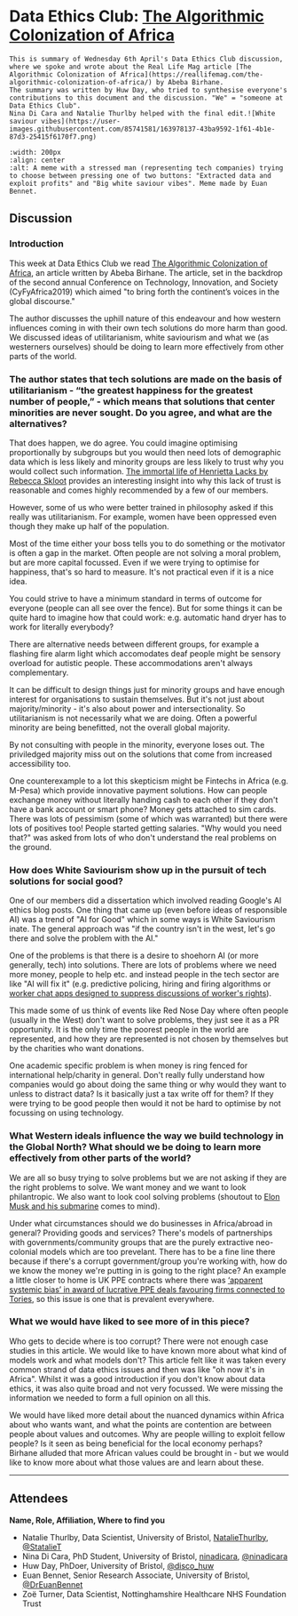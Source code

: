 # Data Ethics Club: [The Algorithmic Colonization of Africa](https://reallifemag.com/the-algorithmic-colonization-of-africa/)

```{admonition} What's this? 
This is summary of Wednesday 6th April's Data Ethics Club discussion, where we spoke and wrote about the Real Life Mag article [The Algorithmic Colonization of Africa](https://reallifemag.com/the-algorithmic-colonization-of-africa/) by Abeba Birhane.
The summary was written by Huw Day, who tried to synthesise everyone's contributions to this document and the discussion. "We" = "someone at Data Ethics Club". 
Nina Di Cara and Natalie Thurlby helped with the final edit.![White saviour vibes](https://user-images.githubusercontent.com/85741581/163978137-43ba9592-1f61-4b1e-87d3-25415f6170f7.png)

```

```{image} images/White saviour vibes.png
:width: 200px
:align: center
:alt: A meme with a stressed man (representing tech companies) trying to choose between pressing one of two buttons: "Extracted data and exploit profits" and "Big white saviour vibes". Meme made by Euan Bennet.
```

## Discussion

### Introduction

This week at Data Ethics Club we read [The Algorithmic Colonization of Africa](https://reallifemag.com/the-algorithmic-colonization-of-africa/), an article written by Abeba Birhane. The article, set in the backdrop of the second annual Conference on Technology, Innovation, and Society (CyFyAfrica2019) which aimed "to bring forth the continent’s voices in the global discourse."

The author discusses the uphill nature of this endeavour and how western influences coming in with their own tech solutions do more harm than good. We discussed ideas of utilitarianism, white saviourism and what we (as westerners ourselves) should be doing to learn more effectively from other parts of the world.

### The author states that tech solutions are made on the basis of utilitarianism - “the greatest happiness for the greatest number of people,” - which means that solutions that center minorities are never sought. Do you agree, and what are the alternatives?

That does happen, we do agree. You could imagine optimising proportionally by subgroups but you would then need lots of demographic data which is less likely and minority groups are less likely to trust why you would collect such information. [The immortal life of Henrietta Lacks by Rebecca Skloot](https://www.amazon.co.uk/Immortal-Life-Henrietta-Lacks/dp/0330533444) provides an interesting insight into why this lack of trust is reasonable and comes highly recommended by a few of our members. 

However, some of us who were better trained in philosophy asked if this really was utilitarianism. For example, women have been oppressed even though they make up half of the population.

Most of the time either your boss tells you to do something or the motivator is often a gap in the market. Often people are not solving a moral problem, but are more capital focussed. Even if we were trying to optimise for happiness, that's so hard to measure. It's not practical even if it is a nice idea. 

You could strive to have a minimum standard in terms of outcome for everyone (people can all see over the fence). But for some things it can be quite hard to imagine how that could work: e.g. automatic hand dryer has to work for literally everybody? 

There are alternative needs between different groups, for example a flashing fire alarm light which accomodates deaf people might be sensory overload for autistic people. These accommodations aren't always complementary. 

It can be difficult to design things just for minority groups and have enough interest for organisations to sustain themselves. But it's not just about majority/minority - it's also about power and intersectionality. So utilitarianism is not necessarily what we are doing. Often a powerful minority are being benefitted, not the overall global majority. 

By not consulting with people in the minority, everyone loses out. The priviledged majority miss out on the solutions that come from increased accessibility too. 

One counterexample to a lot this skepticism might be Fintechs in Africa (e.g. M-Pesa) which provide innovative payment solutions. How can people exchange money without literally handing cash to each other if they don't have a bank account or smart phone? Money gets attached to sim cards. There was lots of pessimism (some of which was warranted) but there were lots of positives too! People started getting salaries. "Why would you need that?" was asked from lots of who don't understand the real problems on the ground.

### How does White Saviourism show up in the pursuit of tech solutions for social good?

One of our members did a dissertation which involved reading Google's AI ethics blog posts. One thing that came up (even before ideas of responsible AI) was a trend of "AI for Good" which in some ways is White Saviourism inate. The general approach was "if the country isn't in the west, let's go there and solve the problem with the AI." 

One of the problems is that there is a desire to shoehorn AI (or more generally, tech) into solutions. There are lots of problems where we need more money, people to help etc. and instead people in the tech sector are like "AI will fix it" (e.g. predictive policing, hiring and firing algorithms or [worker chat apps designed to suppress discussions of worker's rights](https://theintercept.com/2022/04/04/amazon-union-living-wage-restrooms-chat-app/)).

This made some of us think of events like Red Nose Day where often people (usually in the West) don't want to solve problems, they just see it as a PR opportunity. It is the only time the poorest people in the world are represented, and how they are represented is not chosen by themselves but by the charities who want donations. 

One academic specific problem is when money is ring fenced for international help/charity in general. Don't really fully understand how companies would go about doing the same thing or why would they want to unless to distract data? Is it basically just a tax write off for them? If they were trying to be good people then would it not be hard to optimise by not focussing on using technology.

### What Western ideals influence the way we build technology in the Global North? What should we be doing to learn more effectively from other parts of the world?

We are all so busy trying to solve problems but we are not asking if they are the right problems to solve. We want money and we want to look philantropic. We also want to look cool solving problems (shoutout to [Elon Musk and his submarine](https://www.bbc.co.uk/news/world-us-canada-50667553) comes to mind). 

Under what circumstances should we do businesses in Africa/abroad in general? Providing goods and services? There's models of partnerships with governments/community groups that are the purely extractive neo-colonial models which are too prevelant. There has to be a fine line there because if there's a corrupt government/group you're working with, how do we know the money we're putting in is going to the right place? An example a little closer to home is UK PPE contracts where there was [‘apparent systemic bias’ in award of lucrative PPE deals favouring firms connected to Tories](https://www.theguardian.com/world/2021/apr/22/fifth-of-uk-covid-contracts-raised-red-flags-for-possible-corruption), so this issue is one that is prevalent everywhere.

### What we would have liked to see more of in this piece? 

Who gets to decide where is too corrupt? There were not enough case studies in this article. We would like to have known more about what kind of models work and what models don't? This article felt like it was taken every common strand of data ethics issues and then was like "oh now it's in Africa". Whilst it was a good introduction if you don't know about data ethics, it was also quite broad and not very focussed. We were missing the information we needed to form a full opinion on all this.

We would have liked more detail about the nuanced dynamics within Africa about who wants want, and what the points are contention are between people about values and outcomes. Why are people willing to exploit fellow people? Is it seen as being beneficial for the local economy perhaps? Birhane alluded that more African values could be brought in - but we would like to know more about what those values are and learn about these. 

--- 

## Attendees
__Name, Role, Affiliation, Where to find you__
- Natalie Thurlby, Data Scientist, University of Bristol, [NatalieThurlby](https://github.com/NatalieThurlby/), [@StatalieT](https://twitter.com/StatalieT) 
- Nina Di Cara, PhD Student, University of Bristol, [ninadicara](https://github.com/ninadicara/), [@ninadicara](https://twitter.com/ninadicara)
- Huw Day, PhDoer, University of Bristol, [@disco_huw](https://twitter.com/disco_huw)
- Euan Bennet, Senior Research Associate, University of Bristol, [@DrEuanBennet](https://twitter.com/DrEuanBennet)
- Zoë Turner, Data Scientist, Nottinghamshire Healthcare NHS Foundation Trust




